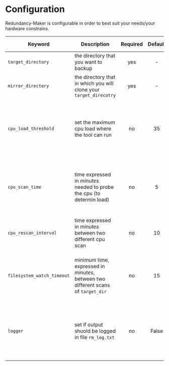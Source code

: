 # Configuration
Redundancy-Maker is configurable in order to best suit your needs/your hardware constrains.

|Keyword|Description|Required|Default|Additional Info|
|-------|-----------|:------:|:-----:|---------------|
|`target_directory`|the directory that you want to backup|yes|-|-|
|`mirror_directory`|the directory that in which you will clone your `target_direcotry`|yes|-|at firs lauch this directory **must be empty**|
|`cpu_load_threshold`|set the maximum cpu load where the tool can run |no|35|set the value accordingly to your cpu power. Recommended between 20 and 60. Integer required.|
|`cpu_scan_time`|time expressed in *minutes* needed to probe the cpu (to determin load)|no|5|increasing this value can reduce overall load of your cpu but increases inaccuracy. Integer required.|
|`cpu_rescan_interval`|time expressed in *minutes* between two different cpu scan|no|10|"  "  "|
|`filesystem_watch_timeout`|minimum time, expressed in *minutes*, between two different scans of `target_dir`|no|15|increasing this value can reduce overall load of your cpu but syncs occurs less often. Integer required.|
|`logger`|set if output shuold be logged in file `rm_log.txt`|no|False|advised to be enable on first lauch of the tool(if works correctly can be disabled). Required in case of bug report|